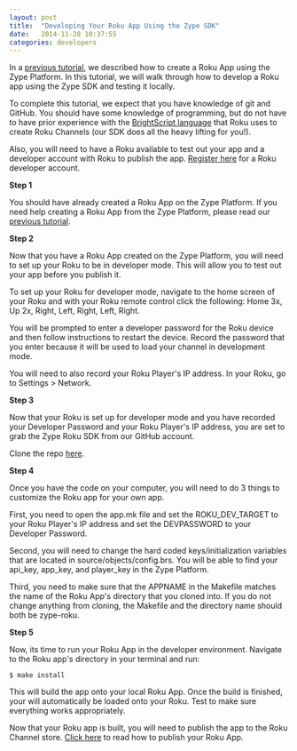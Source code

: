 ```yaml
---
layout: post
title:  "Developing Your Roku App Using the Zype SDK"
date:   2014-11-28 10:37:55
categories: developers
---
```


In a [previous tutorial](http://dev.zype.com/posts/2014/11/25/create-roku-app-on-zype/),
we described how to create a Roku App using the Zype Platform. In this tutorial,
we will walk through how to develop a Roku app using the Zype SDK and testing it locally.

To complete this tutorial, we expect that you have knowledge of git and GitHub. You
should have some knowledge of programming, but do not have to have prior experience
with the [BrightScript language](http://sdkdocs.roku.com/display/sdkdoc/BrightScript+Language+Reference)
that Roku uses to create Roku Channels (our SDK does all the heavy lifting for you!).

Also, you will need to have a Roku available to test out your app and a developer account with Roku to publish the app. [Register here](https://www.roku.com/developer) for a Roku developer account.

**Step 1**

You should have already created a Roku App on the Zype Platform. If you need help
creating a Roku App from the Zype Platform, please read our [previous tutorial](http://dev.zype.com/posts/2014/11/25/create-roku-app-on-zype/).

**Step 2**

Now that you have a Roku App created on the Zype Platform, you will need to set up
your Roku to be in developer mode. This will allow you to test out your app before you publish it.

To set up your Roku for developer mode, navigate to the home screen of your Roku
and with your Roku remote control click the following: Home 3x, Up 2x, Right, Left, Right, Left, Right.

You will be prompted to enter a developer password for the Roku device and then follow
instructions to restart the device. Record the password that you enter because it
will be used to load your channel in development mode.

You will need to also record your Roku Player's IP address. In your Roku, go to
Settings > Network.

**Step 3**

Now that your Roku is set up for developer mode and you have recorded your Developer Password
and your Roku Player's IP address, you are set to grab the Zype Roku SDK from our GitHub account.

Clone the repo [here](https://github.com/zype/zype-roku).

**Step 4**

Once you have the code on your computer, you will need to do 3 things to customize the Roku app
for your own app.

First, you need to open the app.mk file and set the ROKU_DEV_TARGET to your Roku Player's IP
address and set the DEVPASSWORD to your Developer Password.

Second, you will need to change the hard coded keys/initialization variables that are
located in source/objects/config.brs. You will be able to find your api_key, app_key, and
player_key in the Zype Platform.

Third, you need to make sure that the APPNAME in the Makefile matches the name of the Roku App's directory that you cloned into. If you do not change anything from cloning, the Makefile and the
directory name should both be zype-roku.

**Step 5**

Now, its time to run your Roku App in the developer environment. Navigate to the Roku app's directory in your terminal and run:

<pre><code>$ make install</code></pre>

This will build the app onto your local Roku App. Once the build is finished, your will automatically be loaded onto your Roku. Test to make sure everything works appropriately.

Now that your Roku app is built, you will need to publish the app to the Roku Channel store.
[Click here]('http://dev.zype.com/posts/2014/11/28/publish-roku-app/') to read how to publish your Roku App.
